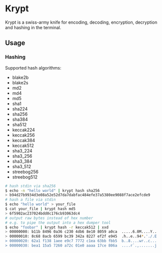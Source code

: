 # Krypt

Krypt is a swiss-army knife for encoding, decoding, encryption, decryption and hashing in the terminal.

## Usage

### Hashing

Supported hash algorithms:
- blake2b
- blake2s
- md2
- md4
- md5
- sha1
- sha224
- sha256
- sha384
- sha512
- keccak224
- keccak256
- keccak384
- keccak512
- sha3_224
- sha3_256
- sha3_384
- sha3_512
- streebog256
- streebog512

```sh
# hash stdin via sha256
$ echo -n "hello world" | krypt hash sha256
> b94d27b9934d3e08a52e52d7da7dabfac484efe37a5380ee9088f7ace2efcde9
# hash a file via stdin
$ echo "hello world" > your_file
$ cat your_file | krypt hash md5
> 6f5902ac237024bdd0c176cb93063dc4
# output raw bytes instead of hex number
# e.g. to pipe the output into a hex dumper tool
$ echo "foobar" | krypt hash -r keccak512 | xxd
> 00000000: b11b 8496 0a36 c230 4db6 8e10 8059 a0ca  .....6.0M....Y..
> 00000010: 8c68 8acb 6599 bc39 342a 8227 ef2f e945  .h..e..94*.'./.E
> 00000020: 62a1 f138 1aee e9c7 7772 c1ea 63bb fbb5  b..8....wr..c...
> 00000030: bea1 15a5 7260 a72c 01e0 aaaa 17ce 806a  ....r`.,.......j
```
